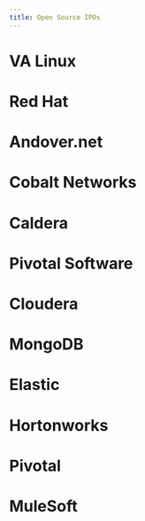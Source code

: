 ```yaml
---
title: Open Source IPOs
---
```

# VA Linux
# Red Hat
# Andover.net
# Cobalt Networks
# Caldera
# Pivotal Software
# Cloudera
# MongoDB
# Elastic
# Hortonworks
# Pivotal
# MuleSoft
